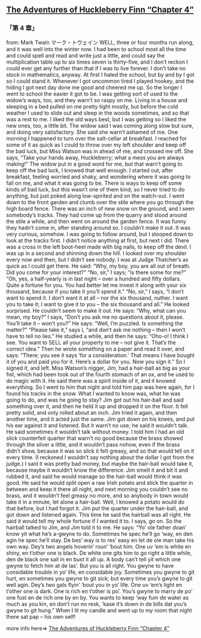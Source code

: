 ## [The Adventures of Huckleberry Finn “Chapter 4”](https://www.beanreading.com/ja/article/770?source=github )  
###  「第 4 章」 
  from:  Mark Twain マーク・トウェイン 
WELL, three or four months run along, and it was well into the winter now. I had been to school most all the time and could spell and read and write just a little, and could say the multiplication table up to six times seven is thirty-five, and I don’t reckon I could ever get any further than that if I was to live forever. I don’t take no stock in mathematics, anyway.
At first I hated the school, but by and by I got so I could stand it. Whenever I got uncommon tired I played hookey, and the hiding I got next day done me good and cheered me up. So the longer I went to school the easier it got to be. I was getting sort of used to the widow’s ways, too, and they warn’t so raspy on me. Living in a house and sleeping in a bed pulled on me pretty tight mostly, but before the cold weather I used to slide out and sleep in the woods sometimes, and so that was a rest to me. I liked the old ways best, but I was getting so I liked the new ones, too, a little bit. The widow said I was coming along slow but sure, and doing very satisfactory. She said she warn’t ashamed of me.
One morning I happened to turn over the salt-cellar at breakfast. I reached for some of it as quick as I could to throw over my left shoulder and keep off the bad luck, but Miss Watson was in ahead of me, and crossed me off. She says, “Take your hands away, Huckleberry; what a mess you are always making!” The widow put in a good word for me, but that warn’t going to keep off the bad luck, I knowed that well enough. I started out, after breakfast, feeling worried and shaky, and wondering where it was going to fall on me, and what it was going to be. There is ways to keep off some kinds of bad luck, but this wasn’t one of them kind; so I never tried to do anything, but just poked along low-spirited and on the watch-out.
I went down to the front garden and clumb over the stile where you go through the high board fence. There was an inch of new snow on the ground, and I seen somebody’s tracks. They had come up from the quarry and stood around the stile a while, and then went on around the garden fence. It was funny they hadn’t come in, after standing around so. I couldn’t make it out. It was very curious, somehow. I was going to follow around, but I stooped down to look at the tracks first. I didn’t notice anything at first, but next I did. There was a cross in the left boot-heel made with big nails, to keep off the devil.
I was up in a second and shinning down the hill. I looked over my shoulder every now and then, but I didn’t see nobody. I was at Judge Thatcher’s as quick as I could get there. He said:
“Why, my boy, you are all out of breath. Did you come for your interest?”
“No, sir,” I says; “is there some for me?”
“Oh, yes, a half-yearly is in last night – over a hundred and fifty dollars. Quite a fortune for you. You had better let me invest it along with your six thousand, because if you take it you’ll spend it.”
“No, sir,” I says, “I don’t want to spend it. I don’t want it at all – nor the six thousand, nuther. I want you to take it; I want to give it to you – the six thousand and all.”
He looked surprised. He couldn’t seem to make it out. He says:
“Why, what can you mean, my boy?”
I says, “Don’t you ask me no questions about it, please. You’ll take it – won’t you?”
He says:
“Well, I’m puzzled. Is something the matter?”
“Please take it,” says I, “and don’t ask me nothing – then I won’t have to tell no lies.”
He studied a while, and then he says:
“Oho-o! I think I see. You want to SELL all your property to me – not give it. That’s the correct idea.”
Then he wrote something on a paper and read it over, and says:
“There; you see it says ‘for a consideration.’ That means I have bought it of you and paid you for it. Here’s a dollar for you. Now you sign it.”
So I signed it, and left.
Miss Watson’s nigger, Jim, had a hair-ball as big as your fist, which had been took out of the fourth stomach of an ox, and he used to do magic with it. He said there was a spirit inside of it, and it knowed everything. So I went to him that night and told him pap was here again, for I found his tracks in the snow. What I wanted to know was, what he was going to do, and was he going to stay? Jim got out his hair-ball and said something over it, and then he held it up and dropped it on the floor. It fell pretty solid, and only rolled about an inch. Jim tried it again, and then another time, and it acted just the same. Jim got down on his knees, and put his ear against it and listened. But it warn’t no use; he said it wouldn’t talk. He said sometimes it wouldn’t talk without money. I told him I had an old slick counterfeit quarter that warn’t no good because the brass showed through the silver a little, and it wouldn’t pass nohow, even if the brass didn’t show, because it was so slick it felt greasy, and so that would tell on it every time. (I reckoned I wouldn’t say nothing about the dollar I got from the judge.) I said it was pretty bad money, but maybe the hair-ball would take it, because maybe it wouldn’t know the difference. Jim smelt it and bit it and rubbed it, and said he would manage so the hair-ball would think it was good. He said he would split open a raw Irish potato and stick the quarter in between and keep it there all night, and next morning you couldn’t see no brass, and it wouldn’t feel greasy no more, and so anybody in town would take it in a minute, let alone a hair-ball. Well, I knowed a potato would do that before, but I had forgot it.
Jim put the quarter under the hair-ball, and got down and listened again. This time he said the hairball was all right. He said it would tell my whole fortune if I wanted it to. I says, go on. So the hairball talked to Jim, and Jim told it to me. He says:
“Yo’ ole father doan’ know yit what he’s a-gwyne to do. Sometimes he spec he’ll go ‘way, en den agin he spec he’ll stay. De bes’ way is to res’ easy en let de ole man take his own way. Dey’s two angels hoverin’ roun’ ‘bout him. One uv ‘em is white en shiny, en t’other one is black. De white one gits him to go right a little while, den de black one sail in en bust it all up. A body can’t tell yit which one gwyne to fetch him at de las’. But you is all right. You gwyne to have considable trouble in yo’ life, en considable joy. Sometimes you gwyne to git hurt, en sometimes you gwyne to git sick; but every time you’s gwyne to git well agin. Dey’s two gals flyin’ ‘bout you in yo’ life. One uv ‘em’s light en t’other one is dark. One is rich en t’other is po’. You’s gwyne to marry de po’ one fust en de rich one by en by. You wants to keep ‘way fum de water as much as you kin, en don’t run no resk, ‘kase it’s down in de bills dat you’s gwyne to git hung.”
When I lit my candle and went up to my room that night there sat pap – his own self!


more info here=>   [The Adventures of Huckleberry Finn “Chapter 4”](https://www.beanreading.com/ja/article/770?source=github ) 
